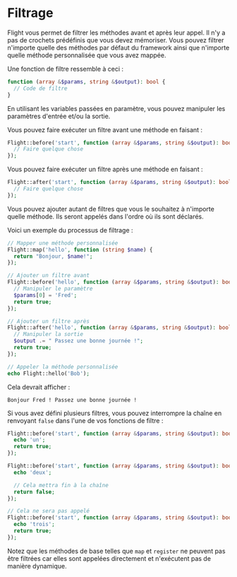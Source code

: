 # Filtrage

Flight vous permet de filtrer les méthodes avant et après leur appel. Il n'y a pas de
crochets prédéfinis que vous devez mémoriser. Vous pouvez filtrer n'importe quelle des méthodes par défaut
du framework ainsi que n'importe quelle méthode personnalisée que vous avez mappée.

Une fonction de filtre ressemble à ceci :

```php
function (array &$params, string &$output): bool {
  // Code de filtre
}
```

En utilisant les variables passées en paramètre, vous pouvez manipuler les paramètres d'entrée et/ou la sortie.

Vous pouvez faire exécuter un filtre avant une méthode en faisant :

```php
Flight::before('start', function (array &$params, string &$output): bool {
  // Faire quelque chose
});
```

Vous pouvez faire exécuter un filtre après une méthode en faisant :

```php
Flight::after('start', function (array &$params, string &$output): bool {
  // Faire quelque chose
});
```

Vous pouvez ajouter autant de filtres que vous le souhaitez à n'importe quelle méthode. Ils seront appelés dans l'ordre où ils sont déclarés.

Voici un exemple du processus de filtrage :

```php
// Mapper une méthode personnalisée
Flight::map('hello', function (string $name) {
  return "Bonjour, $name!";
});

// Ajouter un filtre avant
Flight::before('hello', function (array &$params, string &$output): bool {
  // Manipuler le paramètre
  $params[0] = 'Fred';
  return true;
});

// Ajouter un filtre après
Flight::after('hello', function (array &$params, string &$output): bool {
  // Manipuler la sortie
  $output .= " Passez une bonne journée !";
  return true;
});

// Appeler la méthode personnalisée
echo Flight::hello('Bob');
```

Cela devrait afficher :

```
Bonjour Fred ! Passez une bonne journée !
```

Si vous avez défini plusieurs filtres, vous pouvez interrompre la chaîne en renvoyant `false`
dans l'une de vos fonctions de filtre :

```php
Flight::before('start', function (array &$params, string &$output): bool {
  echo 'un';
  return true;
});

Flight::before('start', function (array &$params, string &$output): bool {
  echo 'deux';

  // Cela mettra fin à la chaîne
  return false;
});

// Cela ne sera pas appelé
Flight::before('start', function (array &$params, string &$output): bool {
  echo 'trois';
  return true;
});
```

Notez que les méthodes de base telles que `map` et `register` ne peuvent pas être filtrées car elles
sont appelées directement et n'exécutent pas de manière dynamique.